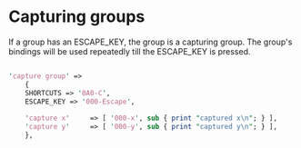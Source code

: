 # Capturing groups

If a group has an ESCAPE_KEY, the group is a capturing group. The group's bindings will be used repeatedly till the ESCAPE_KEY is pressed.


```perl

'capture group' =>
	{
	SHORTCUTS => '0A0-C',
	ESCAPE_KEY => '000-Escape',
	
	'capture x'     => [ '000-x', sub { print "captured x\n"; } ],
	'capture y'     => [ '000-y', sub { print "captured y\n"; } ],
	},

```
